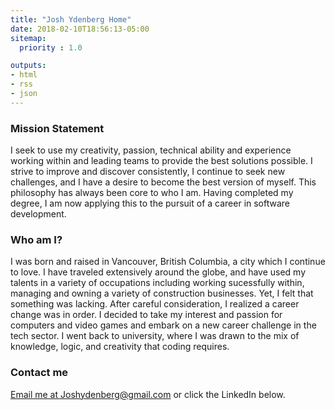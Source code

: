 ```yaml
---
title: "Josh Ydenberg Home"
date: 2018-02-10T18:56:13-05:00
sitemap:
  priority : 1.0

outputs:
- html
- rss
- json
---
```


### Mission Statement
I seek to use my creativity, passion, technical ability and experience working within and leading teams to provide the best solutions possible. I strive to improve and discover consistently, I continue to seek new challenges, and I have a desire to become the best version of myself. This philosophy has always been core to who I am. Having completed my degree, I am now applying this to the pursuit of a career in software development.

### Who am I?

I was born and raised in Vancouver, British Columbia, a city which I continue to love. I have traveled extensively around the globe, and have used my talents in a variety of occupations including working sucessfully within, managing and owning a variety of construction businesses. Yet, I felt that something was lacking. After careful consideration, I realized a career change was in order. I decided to take my interest and passion for computers and video games and embark on a new career challenge in the tech sector. I went back to university, where I was drawn to the mix of knowledge, logic, and creativity that coding requires. 

### Contact me

 <a href="mailto:joshydenberg@gmail.com">Email me at Joshydenberg@gmail.com </a> or click the LinkedIn below. 

